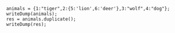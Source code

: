 
```luceescript+trycf
	animals = {1:"tiger",2:{5:'lion',6:'deer'},3:"wolf",4:"dog"};
	writeDump(animals);
	res = animals.duplicate();
	writeDump(res);
```